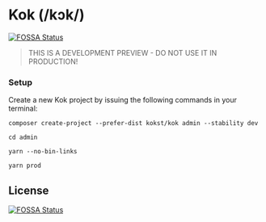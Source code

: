 # Kok (/kɔk/)
[![FOSSA Status](https://app.fossa.io/api/projects/git%2Bgithub.com%2Fkokst%2Fkok.svg?type=shield)](https://app.fossa.io/projects/git%2Bgithub.com%2Fkokst%2Fkok?ref=badge_shield)


> THIS IS A DEVELOPMENT PREVIEW - DO NOT USE IT IN PRODUCTION!

### Setup
Create a new Kok project by issuing the following commands in your terminal:
```
composer create-project --prefer-dist kokst/kok admin --stability dev
```

```
cd admin
```

```
yarn --no-bin-links
```

```
yarn prod
```


## License
[![FOSSA Status](https://app.fossa.io/api/projects/git%2Bgithub.com%2Fkokst%2Fkok.svg?type=large)](https://app.fossa.io/projects/git%2Bgithub.com%2Fkokst%2Fkok?ref=badge_large)